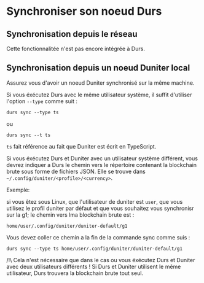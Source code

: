 # Synchroniser son noeud Durs

## Synchronisation depuis le réseau

Cette fonctionnalitée n'est pas encore intégrée à Durs.

## Synchronisation depuis un noeud Duniter local

Assurez vous d'avoir un noeud Duniter synchronisé sur la même machine.

Si vous éxécutez Durs avec le même utilisateur système, il suffit d'utiliser l'option `--type` comme suit :

    durs sync --type ts

ou

    durs sync --t ts

`ts` fait référence au fait que Duniter est écrit en TypeScript.

Si vous éxécutez Durs et Duniter avec un utilisateur système différent, vous devrez indiquer a Durs le chemin vers le répertoire contenant la blockchain brute sous forme de fichiers JSON. Elle se trouve dans `~/.config/duniter/<profile>/<currency>`.

Exemple:

si vous êtez sous Linux, que l'utilisateur de duniter est `user`, que vous utilisez le profil duniter par défaut et que vous souhaitez vous synchronisr sur la g1; le chemin vers lma blockchain brute est :

    home/user/.config/duniter/duniter-default/g1

Vous devez coller ce chemin a la fin de la commande sync comme suis :

    durs sync --type ts home/user/.config/duniter/duniter-default/g1

/!\ Cela n'est nécessaire que dans le cas ou vous éxécutez Durs et Duniter avec deux utilisateurs différents ! Si Durs et Duniter utilisent le même utilisateur, Durs trouvera la blockchain brute tout seul.